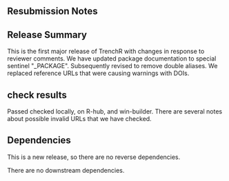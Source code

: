 ## Resubmission Notes


## Release Summary

This is the first major release of TrenchR with changes in response to reviewer comments. We have updated package documentation to special sentinel "_PACKAGE". Subsequently revised to remove double aliases. We replaced reference URLs that were causing warnings with DOIs. 

## check results
Passed checked locally, on R-hub, and win-builder. There are several notes about possible invalid URLs that we have checked.

## Dependencies

This is a new release, so there are no reverse dependencies.

There are no downstream dependencies.